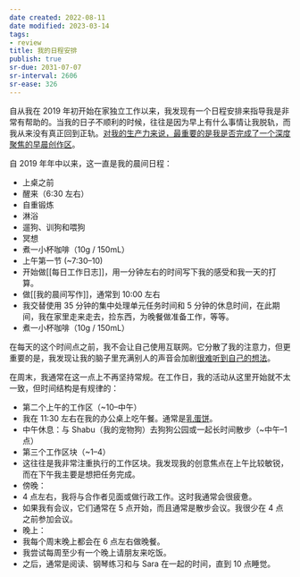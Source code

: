 ```yaml
---
date created: 2022-08-11
date modified: 2023-03-14
tags:
- review
title: 我的日程安排
publish: true
sr-due: 2031-07-07
sr-interval: 2606
sr-ease: 326
---
```

自从我在 2019 年初开始在家独立工作以来，我发现有一个日程安排来指导我是非常有帮助的。当我的日子不顺利的时候，往往是因为早上有什么事情让我脱轨，而我从来没有真正回到正轨。[对我的生产力来说，最重要的是我是否完成了一个深度聚焦的早晨创作区](https://notes.andymatuschak.org/zR9LxW1N893EXwQ3Fma1Gz4xPa1tF2Zd6zZ)。

自 2019 年年中以来，这一直是我的晨间日程：

- 上桌之前
- 醒来（6:30 左右）
- 自重锻炼
- 淋浴
- 遛狗、训狗和喂狗
- 冥想
- 煮一小杯咖啡（10g / 150mL）
- 上午第一节 (~7:30–10)
- 开始做[[每日工作日志]]，用一分钟左右的时间写下我的感受和我一天的打算。
- 做[[我的晨间写作]]，通常到 10:00 左右
- 我交替使用 35 分钟的集中处理单元任务时间和 5 分钟的休息时间，在此期间，我在家里走来走去，捡东西，为晚餐做准备工作，等等。
- 煮一小杯咖啡（10g / 150mL）

在每天的这个时间点之前，我不会让自己使用互联网。它分散了我的注意力，但更重要的是，我发现让我的脑子里充满别人的声音会加剧[很难听到自己的想法](https://notes.andymatuschak.org/z3ruCqbkUjU7U8MD5gaMjzmJV4GuENJ3ie1LP)。

在周末，我通常在这一点上不再坚持常规。在工作日，我的活动从这里开始就不太一致，但时间结构是有规律的：

- 第二个上午的工作区（~10–中午）
- 我在 11:30 左右在我的办公桌上吃午餐。通常是[乳蛋饼](https://notes.andymatuschak.org/z5efx2iNLSB8antyDHfU74Xk3x7voSXk9tuec)。
- 中午休息：与 Shabu（我的宠物狗）去狗狗公园或一起长时间散步（~中午–1点）
- 第三个工作区块（~1–4）
- 这往往是我非常注重执行的工作区块。我发现我的创意焦点在上午比较敏锐，而在下午我主要是想把任务完成。
- 傍晚：
- 4 点左右，我将与合作者见面或做行政工作。这时我通常会很疲惫。
- 如果我有会议，它们通常在 5 点开始，而且通常是散步会议。我很少在 4 点之前参加会议。
- 晚上：
- 我每个周末晚上都会在 6 点左右做晚餐。
- 我尝试每周至少有一个晚上请朋友来吃饭。
- 之后，通常是阅读、钢琴练习和与 Sara 在一起的时间，直到 10 点睡觉。